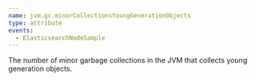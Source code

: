 ```yaml
---
name: jvm.gc.minorCollectionsYoungGenerationObjects
type: attribute
events:
  - ElasticsearchNodeSample
---
```


The number of minor garbage collections in the JVM that collects young generation objects.